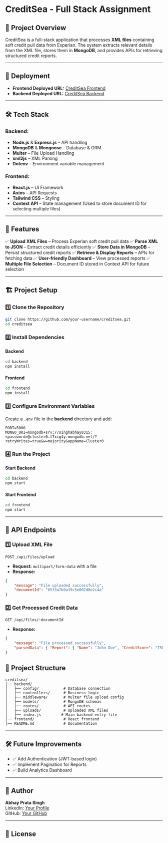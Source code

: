 # CreditSea - Full Stack Assignment

## 📌 Project Overview
CreditSea is a full-stack application that processes **XML files** containing soft credit pull data from Experian. The system extracts relevant details from the XML file, stores them in **MongoDB**, and provides APIs for retrieving structured credit reports.

---

## 📂 Deployment
- **Frontend Deployed URL:** [CreditSea Frontend](https://creditsea-assignment-beta.vercel.app/)
- **Backend Deployed URL:** [CreditSea Backend](https://creditsea-assignment-yljz.onrender.com/)

---

## 🛠️ Tech Stack
### **Backend:**
- **Node.js** & **Express.js** – API handling
- **MongoDB** & **Mongoose** – Database & ORM
- **Multer** – File Upload Handling
- **xml2js** – XML Parsing
- **Dotenv** – Environment variable management

### **Frontend:**
- **React.js** – UI Framework
- **Axios** – API Requests
- **Tailwind CSS** – Styling
- **Context API** – State management (Used to store document ID for selecting multiple files)

---

## 🚀 Features
✅ **Upload XML Files** – Process Experian soft credit pull data
✅ **Parse XML to JSON** – Extract credit details efficiently
✅ **Store Data in MongoDB** – Persist structured credit reports
✅ **Retrieve & Display Reports** – APIs for fetching data
✅ **User-friendly Dashboard** – View processed reports
✅ **Multiple File Selection** – Document ID stored in Context API for future selection

---

## 🏗️ Project Setup
### 1️⃣ Clone the Repository
```sh
git clone https://github.com/your-username/creditsea.git
cd creditsea
```

### 2️⃣ Install Dependencies
#### **Backend**
```sh
cd backend
npm install
```

#### **Frontend**
```sh
cd frontend
npm install
```

### 3️⃣ Configure Environment Variables
Create a `.env` file in the **backend** directory and add:
```env
PORT=5000
MONGO_URI=mongodb+srv://singhabhay0315:<password>@cluster0.t7xig4y.mongodb.net/?retryWrites=true&w=majority&appName=Cluster0
```

### 4️⃣ Run the Project
#### **Start Backend**
```sh
cd backend
npm start
```
#### **Start Frontend**
```sh
cd frontend
npm start
```

---

## 📂 API Endpoints
### **1️⃣ Upload XML File**
```http
POST /api/files/upload
```
- **Request:** `multipart/form-data` with a file
- **Response:**
```json
{
    "message": "File uploaded successfully",
    "documentId": "65f3a7b0a19c5e002d8e2c4a"
}
```

### **2️⃣ Get Processed Credit Data**
```http
GET /api/files/:documentId
```
- **Response:**
```json
{
    "message": "File processed successfully",
    "parsedData": { "Report": { "Name": "John Doe", "CreditScore": "750" } }
}
```

## 📝 Project Structure
```
creditsea/
│── backend/
│   ├── config/           # Database connection
│   ├── controllers/      # Business logic
│   ├── middleware/       # Multer file upload config
│   ├── models/           # MongoDB schemas
│   ├── routes/           # API routes
│   ├── uploads/          # Uploaded XML files
│   ├── index.js         # Main backend entry file
│── frontend/             # React frontend
│── README.md             # Documentation
```

---

## 🛠️ Future Improvements
- ✅ Add Authentication (JWT-based login)
- ✅ Implement Pagination for Reports
- ✅ Build Analytics Dashboard

---

## 🎯 Author
**Abhay Prata Singh**  
LinkedIn: [Your Profile](https://www.linkedin.com/in/abhaysingh1112/)  
GitHub: [Your GitHub](https://github.com/Abhaysingh77)

---

## 📜 License


